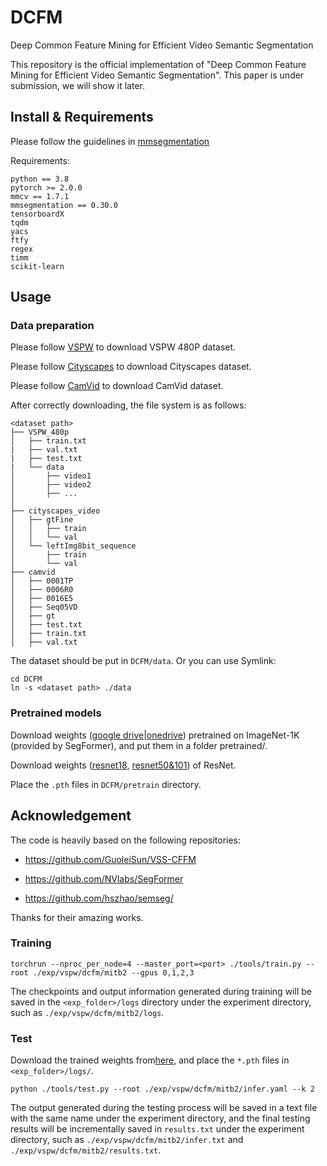 # DCFM
Deep Common Feature Mining for Efficient Video Semantic Segmentation

This repository is the official implementation of "Deep Common Feature Mining for Efficient Video Semantic Segmentation".  This paper is under submission, we will show it later.

## Install & Requirements

Please follow the guidelines in [mmsegmentation](https://github.com/open-mmlab/mmsegmentation)

Requirements:
```
python == 3.8
pytorch >= 2.0.0
mmcv == 1.7.1
mmsegmentation == 0.30.0
tensorboardX
tqdm
yacs
ftfy
regex
timm
scikit-learn
```
## Usage

### Data preparation

Please follow [VSPW](https://github.com/sssdddwww2/vspw_dataset_download) to download VSPW 480P dataset.

Please follow [Cityscapes](https://www.cityscapes-dataset.com/) to download Cityscapes dataset. 

Please follow [CamVid](http://mi.eng.cam.ac.uk/research/projects/VideoRec/CamVid/) to download CamVid dataset.

After correctly downloading, the file system is as follows:
```
<dataset path>
├── VSPW_480p
│   ├── train.txt
|   ├── val.txt
|   ├── test.txt
|   └── data
│       ├── video1
│       ├── video2
│       ├── ...
│
├── cityscapes_video
│   ├── gtFine
│   │   ├── train
│   │   └── val
│   └── leftImg8bit_sequence
│       ├── train
│       └── val
├── camvid
│   ├── 0001TP
│   ├── 0006R0
│   ├── 0016E5
│   ├── Seq05VD
│   ├── gt
│   ├── test.txt
│   ├── train.txt
│   ├── val.txt
```
The dataset should be put in `DCFM/data`. Or you can use Symlink:
```
cd DCFM
ln -s <dataset path> ./data
```

### Pretrained models

Download weights ([google drive](https://drive.google.com/drive/folders/1b7bwrInTW4VLEm27YawHOAMSMikga2Ia?usp=sharing)|[onedrive](https://connecthkuhk-my.sharepoint.com/personal/xieenze_connect_hku_hk/_layouts/15/onedrive.aspx?id=%2Fpersonal%2Fxieenze%5Fconnect%5Fhku%5Fhk%2FDocuments%2Fsegformer%2Fpretrained%5Fmodels&ga=1)) pretrained on ImageNet-1K (provided by SegFormer), and put them in a folder pretrained/.

Download weights ([resnet18](https://download.pytorch.org/models/resnet18-5c106cde.pth), [resnet50&101](https://drive.google.com/drive/folders/1Hrz1wOxOZm4nIIS7UMJeL79AQrdvpj6v)) of ResNet.

Place the `.pth` files in `DCFM/pretrain` directory.

## Acknowledgement
The code is heavily based on the following repositories:

- https://github.com/GuoleiSun/VSS-CFFM

- https://github.com/NVlabs/SegFormer

- https://github.com/hszhao/semseg/

Thanks for their amazing works.

### Training
```shell
torchrun --nproc_per_node=4 --master_port=<port> ./tools/train.py --root ./exp/vspw/dcfm/mitb2 --gpus 0,1,2,3
```
The checkpoints and output information generated during training will be saved in the `<exp_folder>/logs` directory under the experiment directory, such as `./exp/vspw/dcfm/mitb2/logs`.
### Test
Download the trained weights from[here](), and place the `*.pth` files in `<exp_folder>/logs/`.
```shell
python ./tools/test.py --root ./exp/vspw/dcfm/mitb2/infer.yaml --k 2
```
The output generated during the testing process will be saved in a text file with the same name under the experiment directory, and the final testing results will be incrementally saved in `results.txt` under the experiment directory, such as `./exp/vspw/dcfm/mitb2/infer.txt` and `./exp/vspw/dcfm/mitb2/results.txt`.